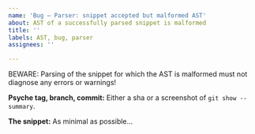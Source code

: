 ```yaml
---
name: 'Bug — Parser: snippet accepted but malformed AST'
about: AST of a successfully parsed snippet is malformed
title: ''
labels: AST, bug, parser
assignees: ''

---
```


BEWARE: Parsing of the snippet for which the AST is malformed must not diagnose any errors or warnings!

**Psyche tag, branch, commit:**
Either a sha or a screenshot of `git show --summary`.

**The snippet:**
As minimal as possible…
